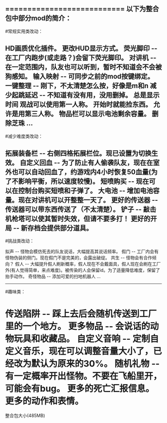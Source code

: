 ===========================
以下为整合包中部分mod的简介：
---------------------------
#常规实用类改动：

HD画质优化插件。
更改HUD显示方式。
荧光脚印 -- 在工厂内跑步(或走路？)会留下荧光脚印。
对讲机 -- 在一定范围内，队友也可以听到，暂时不知道会不会被狗感知。
输入映射 -- 可同步之前的mod按键绑定。
一键整理 -- 刚下，不太清楚怎么按，好像是m和n
减少起跳延迟 -- 不知道有没有用，没用删掉。
总是显示时间
观战可以使用第一人称。
开始时就能捡东西。
允许是用第三人称。
物品栏可以显示电池剩余容量。
删除芝珠
...
---------------------------
#减少难度类改动：

拓展装备栏 -- 右侧四格拓展栏位。现已设置为切换生效。
自定义回血 -- 为了防止有人偷袭队友，现在在室外也可以自动回血了，约游戏内4小时恢复50血量(为了不影响平衡，所以速度较慢)。
短喷购买 -- 现在可以在控制台购买短喷和子弹了。
大电池 -- 增加电池容量。现在对讲机可以开整整一天了。
更好的传送器 -- 传送器可以带东西传送了（不太清楚）。
铲子 -- 敲击机枪塔可以使其暂时失效，但请不要多打！
更好的开局 -- 新存档会提供部分道具。
---------------------------
#挑战类改动：

拟声 -- 怪物会模仿死去的队友说话，大幅提高其说话频率。
假门 -- 工厂内会有怪物伪装的侧门。现在假门不是完美的，会露出破绽。
共生 -- 怪物会有合作倾向？
假人 -- 大幅提升假人刷新概率，假人现在不会戴面具，假人现在会刷在工厂外(有人觉得简单，来点难度)。被传染的人会保留id。为了适量降低难度，保留了抬手动作。
奇怪物品 -- 添加可爱的扫地机器人
...

---------------------------
#趣味类：

传送陷阱 -- 踩上去后会随机传送到工厂里的一个地方。
更多物品 -- 会说话的动物玩具和收藏品。
自定义音响 -- 定制自定义音乐，现在可以调整音量大小了，已经改为默认为原来的30%。
随机礼物 -- 有一定概率开出怪物。不要在飞船里开，可能会有bug。
更多的死亡汇报信息。
更多的动作和表情。
===========================
整合包大小(485MB)